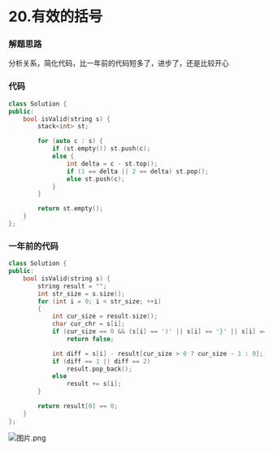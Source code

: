 # 20.有效的括号

### 解题思路
分析关系，简化代码，比一年前的代码短多了，进步了，还是比较开心

### 代码

```cpp
class Solution {
public:
    bool isValid(string s) {
        stack<int> st;

        for (auto c : s) {
            if (st.empty()) st.push(c);
            else {
                int delta = c - st.top();
                if (1 == delta || 2 == delta) st.pop();
                else st.push(c);
            }
        }

        return st.empty();
    }
};
```

### 一年前的代码

```cpp
class Solution {
public:
    bool isValid(string s) {
        string result = "";
        int str_size = s.size();
        for (int i = 0; i < str_size; ++i)
        {
            int cur_size = result.size();
            char cur_chr = s[i];
            if (cur_size == 0 && (s[i] == ')' || s[i] == '}' || s[i] == ']'))
                return false;

            int diff = s[i] - result[cur_size > 0 ? cur_size - 1 : 0];
            if (diff == 1 || diff == 2)
                result.pop_back();
            else
                result += s[i];
        }

        return result[0] == 0;
    }
};
```

![图片.png](https://pic.leetcode-cn.com/f5cfc961c13b952e36dc8d727a7d88b63caf00e62b99f8526ad1b34e5567bed9-%E5%9B%BE%E7%89%87.png)
